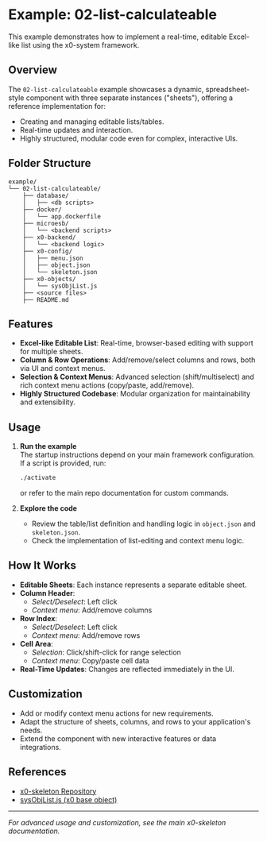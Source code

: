 # Example: 02-list-calculateable

This example demonstrates how to implement a real-time, editable Excel-like list using the x0-system framework.

## Overview

The `02-list-calculateable` example showcases a dynamic, spreadsheet-style component with three separate instances ("sheets"), offering a reference implementation for:
- Creating and managing editable lists/tables.
- Real-time updates and interaction.
- Highly structured, modular code even for complex, interactive UIs.

## Folder Structure

```
example/
└── 02-list-calculateable/
    ├── database/
    │   ├── <db scripts>
    ├── docker/
    │   └── app.dockerfile
    ├── microesb/
    │   └── <backend scripts>
    ├── x0-backend/
    │   └── <backend logic>
    ├── x0-config/
    │   ├── menu.json
    │   ├── object.json
    │   └── skeleton.json
    ├── x0-objects/
    │   └── sysObjList.js
    ├── <source files>
    ├── README.md
```

## Features

- **Excel-like Editable List**: Real-time, browser-based editing with support for multiple sheets.
- **Column & Row Operations**: Add/remove/select columns and rows, both via UI and context menus.
- **Selection & Context Menus**: Advanced selection (shift/multiselect) and rich context menu actions (copy/paste, add/remove).
- **Highly Structured Codebase**: Modular organization for maintainability and extensibility.

## Usage

1. **Run the example**  
   The startup instructions depend on your main framework configuration. If a script is provided, run:

   ```bash
   ./activate
   ```
   or refer to the main repo documentation for custom commands.

2. **Explore the code**
   - Review the table/list definition and handling logic in `object.json` and `skeleton.json`.
   - Check the implementation of list-editing and context menu logic.

## How It Works

- **Editable Sheets**: Each instance represents a separate editable sheet.
- **Column Header**:  
  - *Select/Deselect*: Left click  
  - *Context menu*: Add/remove columns
- **Row Index**:  
  - *Select/Deselect*: Left click  
  - *Context menu*: Add/remove rows
- **Cell Area**:  
  - *Selection*: Click/shift-click for range selection  
  - *Context menu*: Copy/paste cell data
- **Real-Time Updates**: Changes are reflected immediately in the UI.

## Customization

- Add or modify context menu actions for new requirements.
- Adapt the structure of sheets, columns, and rows to your application's needs.
- Extend the component with new interactive features or data integrations.

## References

- [x0-skeleton Repository](https://github.com/WEBcodeX1/x0-skeleton)
- [sysObjList.js (x0 base object)](https://github.com/WEBcodeX1/x0-skeleton/blob/main/example/02-list-calculateable/x0-objects/sysObjList.js)

---

*For advanced usage and customization, see the main x0-skeleton documentation.*
